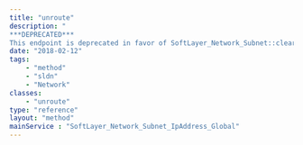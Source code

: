 ```yaml
---
title: "unroute"
description: "
***DEPRECATED***
This endpoint is deprecated in favor of SoftLayer_Network_Subnet::clearRoute, to which this endpoint now proxies. Refer to it for more information. "
date: "2018-02-12"
tags:
    - "method"
    - "sldn"
    - "Network"
classes:
    - "unroute"
type: "reference"
layout: "method"
mainService : "SoftLayer_Network_Subnet_IpAddress_Global"
---
```

